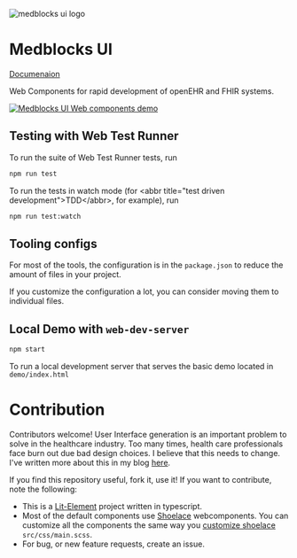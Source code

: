 ![medblocks ui logo](https://i.imgur.com/JbhZCX3.png)

# Medblocks UI

[Documenaion](https://docs.medblocks.org/medblocks-ui/quick-start)

Web Components for rapid development of openEHR and FHIR systems.

[![Medblocks UI Web components demo](https://img.youtube.com/vi/ng9lkQKa2KE/0.jpg)](https://www.youtube.com/watch?v=ng9lkQKa2KE)

## Testing with Web Test Runner

To run the suite of Web Test Runner tests, run

```bash
npm run test
```

To run the tests in watch mode (for &lt;abbr title=&#34;test driven development&#34;&gt;TDD&lt;/abbr&gt;, for example), run

```bash
npm run test:watch
```

## Tooling configs

For most of the tools, the configuration is in the `package.json` to reduce the amount of files in your project.

If you customize the configuration a lot, you can consider moving them to individual files.

## Local Demo with `web-dev-server`

```bash
npm start
```

To run a local development server that serves the basic demo located in `demo/index.html`

# Contribution

Contributors welcome! User Interface generation is an important problem to solve in the healthcare industry. Too many times, health care professionals face burn out due bad design choices. I believe that this needs to change. I've written more about this in my blog [here](https://blog.medblocks.org/aboutme/).

If you find this repository useful, fork it, use it! If you want to contribute, note the following:

- This is a [Lit-Element](https://lit-element.polymer-project.org/guide) project written in typescript.
- Most of the default components use [Shoelace](https://shoelace.style/) webcomponents. You can customize all the components the same way you [customize shoelace](https://shoelace.style/getting-started/customizing) `src/css/main.scss`.
- For bug, or new feature requests, create an issue.
